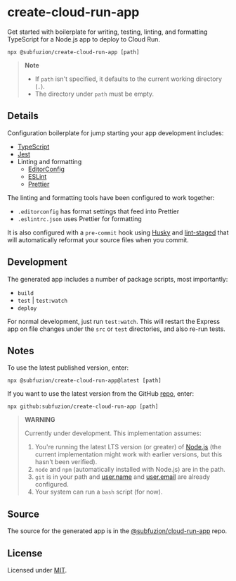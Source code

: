 # create-cloud-run-app

Get started with boilerplate for writing, testing, linting, and formatting
TypeScript for a Node.js app to deploy to Cloud Run.

```
npx @subfuzion/create-cloud-run-app [path]
```

> **Note**
>
> - If `path` isn't specified, it defaults to the current working directory (`.`).
> - The directory under `path` must be empty. 

## Details

Configuration boilerplate for jump starting your app development includes:

* [TypeScript]
* [Jest]
* Linting and formatting
  * [EditorConfig]
  * [ESLint]
  * [Prettier]

The linting and formatting tools have been configured to  work together:

* `.editorconfig` has format settings that feed into Prettier
* `.eslintrc.json` uses Prettier for formatting

It is also configured with a `pre-commit` hook using [Husky] and [lint-staged]
that will automatically reformat your source files when you commit.

## Development

The generated app includes a number of package scripts, most importantly:

- `build`
- `test` | `test:watch`
- `deploy`

For normal development, just run `test:watch`. This will restart the Express app
on file changes under the `src` or `test` directories, and also re-run tests.

## Notes

To use the latest published version, enter:

```
npx @subfuzion/create-cloud-run-app@latest [path]
```

If you want to use the latest version from the GitHub [repo], enter:

```
npx github:subfuzion/create-cloud-run-app [path]
```

> **WARNING**
>
> Currently under development. This implementation assumes:
> 
> 1. You're running the latest LTS version (or greater) of [Node.js]
>    (the current implementation might work with earlier versions, but this
     hasn't been verified).
> 2. `node` and `npm` (automatically installed with Node.js) are in the path.
> 3. `git` is in your path and [user.name] and [user.email] are already
>    configured.
> 4. Your system can run a `bash` script (for now).

## Source

The source for the generated app is in the [@subfuzion/cloud-run-app]
repo.

## License

Licensed under [MIT].

[@subfuzion/cloud-run-app]: https://github.com/subfuzion/cloud-run-app/
[EditorConfig]: https://editorconfig.org/
[ESLint]: https://eslint.org/
[Husky]: https://typicode.github.io/husky/
[Jest]: https://jestjs.io/
[lint-staged]: https://github.com/okonet/lint-staged/
[MIT]: ./LICENSE
[Node.js]: https://nodejs.org/en/download/
[Prettier]: https://prettier.io/
[repo]: https://github.com/subfuzion/create-typescript-app/
[TypeScript]: https://typescriptlang.org/
[user.name]: https://docs.github.com/en/get-started/getting-started-with-git/setting-your-username-in-git#setting-your-git-username-for-every-repository-on-your-computer/
[user.email]: https://docs.github.com/en/account-and-profile/setting-up-and-managing-your-personal-account-on-github/managing-email-preferences/setting-your-commit-email-address#setting-your-email-address-for-every-repository-on-your-computer/
